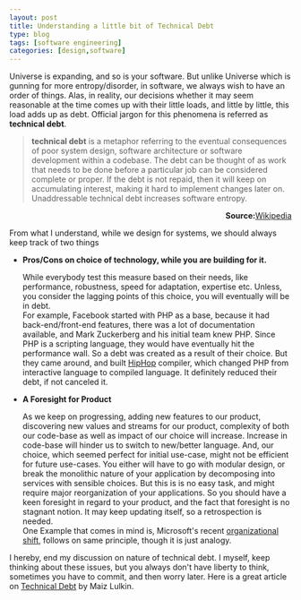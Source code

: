 ```yaml
---
layout: post
title: Understanding a little bit of Technical Debt
type: blog
tags: [software engineering]
categories: [design,software]
---
```

Universe is expanding, and so is your software. But unlike Universe which is gunning for more entropy/disorder, in software, we always wish to have an order of things. Alas, in reality, our decisions whether it may seem reasonable at the time comes up with their little loads, and little by little, this load adds up as debt. Official jargon for this phenomena is referred as **technical debt**.


> **technical debt** is a metaphor referring to the eventual consequences of poor system design, software architecture or software development within a codebase. The debt can be thought of as work that needs to be done before a particular job can be considered complete or proper. If the debt is not repaid, then it will keep on accumulating interest, making it hard to implement changes later on. Unaddressable technical debt increases software entropy.

 <p align="right"><b>Source:</b><a href="http://www.wikiwand.com/en/Technical_debt">Wikipedia</a> </p> 
 From what I understand, while we design for systems, we should always keep track of two things

 + **Pros/Cons on choice of technology, while you are building for it.**

    While everybody test this measure based on their needs, like performance, robustness, speed for adaptation, expertise etc. Unless, you consider the
    lagging points of this choice, you will eventually will be in debt.  
    For example, Facebook started with PHP as a base, because it had back-end/front-end features, there was a lot of documentation available, and Mark Zuckerberg and his initial team knew PHP. Since PHP is a scripting language, they would have eventually hit the performance wall. So a debt was created as a result of their choice. But they came around, and built [HipHop](http://hhvm.com/) compiler, which changed PHP from interactive language to compiled language. It definitely reduced their debt, if not canceled it. 

 + **A Foresight for Product**
 
   As we keep on progressing, adding new features to our product, discovering new values and streams for our product, complexity of both our code-base as well as impact of our choice will increase. Increase in code-base will hinder us to switch to new/better language. And, our choice, which seemed perfect for initial use-case, might not be efficient for future use-cases. You either will have to go with modular design, or break the monolithic nature of your application by decomposing into services with sensible choices. But this is is no easy task, and might require major reorganization of your applications. So you should have a keen foresight in regard to your product, and the fact that foresight is no stagnant notion. It may keep updating itself, so a retrospection is needed.  
   One Example that comes in mind is, Microsoft's recent [organizational shift](http://www.wsj.com/articles/microsoft-ceo-nadella-hints-at-organizational-changes-1405003356), follows on same principle, though it is just analogy. 


I hereby, end my discussion on nature of technical debt. I myself, keep thinking about these issues, but you always don't have liberty to think, sometimes you have to commit, and then worry later. Here is a great article on [Technical Debt](https://medium.com/@joaomilho/festina-lente-e29070811b84) by Maiz Lulkin.
